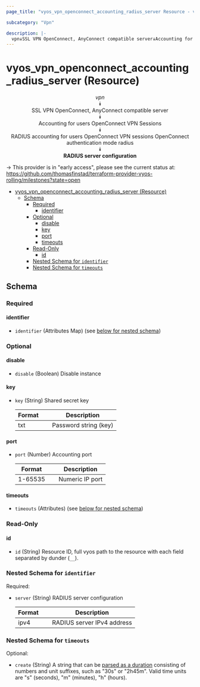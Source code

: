 ```yaml
---
page_title: "vyos_vpn_openconnect_accounting_radius_server Resource - vyos"

subcategory: "Vpn"

description: |-
  vpn⯯SSL VPN OpenConnect, AnyConnect compatible server⯯Accounting for users OpenConnect VPN Sessions⯯RADIUS accounting for users OpenConnect VPN sessions OpenConnect authentication mode radius⯯RADIUS server configuration
---
```


# vyos_vpn_openconnect_accounting_radius_server (Resource)
<center>

*vpn*  
⯯  
SSL VPN OpenConnect, AnyConnect compatible server  
⯯  
Accounting for users OpenConnect VPN Sessions  
⯯  
RADIUS accounting for users OpenConnect VPN sessions OpenConnect authentication mode radius  
⯯  
**RADIUS server configuration**


</center>

-> This provider is in "early access", please see the current status at: https://github.com/thomasfinstad/terraform-provider-vyos-rolling/milestones?state=open

<!--TOC-->

- [vyos_vpn_openconnect_accounting_radius_server (Resource)](#vyos_vpn_openconnect_accounting_radius_server-resource)
  - [Schema](#schema)
    - [Required](#required)
      - [identifier](#identifier)
    - [Optional](#optional)
      - [disable](#disable)
      - [key](#key)
      - [port](#port)
      - [timeouts](#timeouts)
    - [Read-Only](#read-only)
      - [id](#id)
    - [Nested Schema for `identifier`](#nested-schema-for-identifier)
    - [Nested Schema for `timeouts`](#nested-schema-for-timeouts)

<!--TOC-->

<!-- schema generated by tfplugindocs -->
## Schema

### Required

#### identifier
- `identifier` (Attributes Map) (see [below for nested schema](#nestedatt--identifier))

### Optional

#### disable
- `disable` (Boolean) Disable instance
#### key
- `key` (String) Shared secret key

    |  Format  &emsp;|  Description            |
    |----------|-------------------------|
    |  txt     &emsp;|  Password string (key)  |
#### port
- `port` (Number) Accounting port

    |  Format   &emsp;|  Description      |
    |-----------|-------------------|
    |  1-65535  &emsp;|  Numeric IP port  |
#### timeouts
- `timeouts` (Attributes) (see [below for nested schema](#nestedatt--timeouts))

### Read-Only

#### id
- `id` (String) Resource ID, full vyos path to the resource with each field separated by dunder (`__`).

<a id="nestedatt--identifier"></a>
### Nested Schema for `identifier`

Required:

- `server` (String) RADIUS server configuration

    |  Format  &emsp;|  Description                 |
    |----------|------------------------------|
    |  ipv4    &emsp;|  RADIUS server IPv4 address  |


<a id="nestedatt--timeouts"></a>
### Nested Schema for `timeouts`

Optional:

- `create` (String) A string that can be [parsed as a duration](https://pkg.go.dev/time#ParseDuration) consisting of numbers and unit suffixes, such as &#34;30s&#34; or &#34;2h45m&#34;. Valid time units are &#34;s&#34; (seconds), &#34;m&#34; (minutes), &#34;h&#34; (hours).
